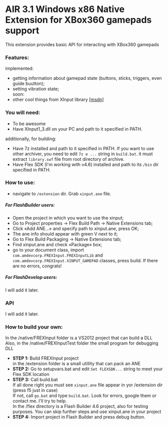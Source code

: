 # AIR 3.1 Windows x86 Native Extension for XBox360 gamepads support

This extension provides basic API for interacting with XBox360 gamepads

### Features:  

implemented:  
+ getting information about gamepad state (buttons, sticks, triggers, even guide buutton);
+ setting vibration state;  
soon:   
+ other cool things from XInput library [\[msdn\]](http://msdn.microsoft.com/en-us/library/windows/desktop/ee417007\(v=vs.85\).aspx)  

### You will need:

+ To be awesome  
+ Have XInput1_3.dll on your PC and path to it specified in PATH.  

additionally, for building:
+ Have 7z installed and path to it specified in PATH. If you want to use other archiver, you need to edit `7z e ...` string in `build.bat`. it must extract `library.swf` file from root directory of archive.
+ Have Flex SDK (I'm working with v4.6) installed and path to its `/bin` dir specified in PATH.

### How to use:
+ navigate to `/extension` dir. Grab `xinput.ane` file.  

##### For FlashBuilder users:  
+ Open the project in which you want to use the xinput;  
+ Go to Project properties → Flex Build Path → Native Extensions tab;  
+ Click «Add ANE...» and specify path to xinput.ane, press OK;  
+ The ane info should appear with green V next to it;  
+ Go to Flex Build Packaging → Native Extensions tab;  
+ Find xinput.ane and check «Package» box;  
+ go to your document class, import `com.amdevcorp.FREXInput.FREXInputLib` and `com.amdevcorp.FREXInput.XINPUT_GAMEPAD` classes, press build. If there are no errors, congrats!

##### For FlashDevelop users:
I will add it later.

### API
I will add it later.

### How to build your own:
In the /native/FREXInput folder is a VS2012 project that can build a DLL  
Also, in the /native/FREXInputTest folder the small program for debugging DLL  
+ __STEP 1:__ Build FREXInput project  
in the /extension folder is a small utillity that can pack an ANE  
+ __STEP 2:__ Go to setupvars.bat and edit `Set FLEXSDK...` string to meet your Flex SDK location  
+ __STEP 3:__ Call build.bat   
If all done right you must see `xinput.ane` file appear in yor /extension dir (press f5 just in case)  
If not, call `go.bat` and type `build.bat`. Look for errors, google them or contact me. I'll try to help.  
In the /flex directory is a Flash Builder 4.6 project, also for testing purposes. You can skip further steps and use xinput.ane in your project
+ __STEP 4:__ Import project in Flash Builder and press debug button.
	
